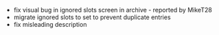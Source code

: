 - fix visual bug in ignored slots screen in archive - reported by MikeT28
- migrate ignored slots to set to prevent duplicate entries
- fix misleading description